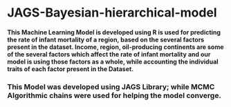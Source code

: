 # JAGS-Bayesian-hierarchical-model
 
#### This Machine Learning Model is developed using R is used for predicting the rate of infant mortality of a region, based on the several factors present in the dataset. Income, region, oil-producing continents are some of the several factors which affect the rate of infant mortality and our model is using those factors as a whole, while accounting the individual traits of each factor present in the Dataset.

### This Model was developed using JAGS Library; while MCMC Algorithmic chains were used for helping the model converge.
